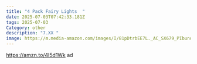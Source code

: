 ```yaml
---
title: "4 Pack Fairy Lights  "
date: 2025-07-03T07:42:33.181Z
tags: 2025-07-03
Category: other
description: "7.XX "
image: https://m.media-amazon.com/images/I/81pDtrbEE7L._AC_SX679_PIbundle-4,TopRight,0,0_SH20_.jpg
---
```

https://amzn.to/4l5d1Wk ad